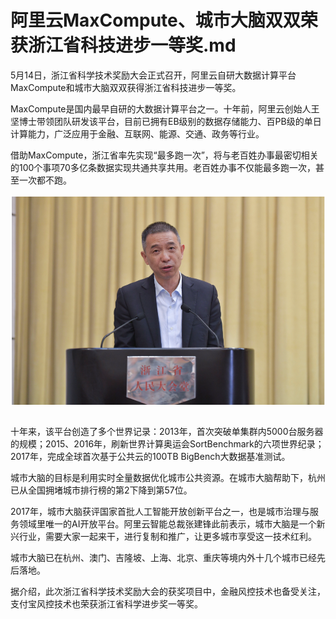# 阿里云MaxCompute、城市大脑双双荣获浙江省科技进步一等奖.md

5月14日，浙江省科学技术奖励大会正式召开，阿里云自研大数据计算平台MaxCompute和城市大脑双双获得浙江省科技进步一等奖。

MaxCompute是国内最早自研的大数据计算平台之一。十年前，阿里云创始人王坚博士带领团队研发该平台，目前已拥有EB级别的数据存储能力、百PB级的单日计算能力，广泛应用于金融、互联网、能源、交通、政务等行业。

借助MaxCompute，浙江省率先实现“最多跑一次”，将与老百姓办事最密切相关的100个事项70多亿条数据实现共通共享共用。老百姓办事不仅能最多跑一次，甚至一次都不跑。

<div style="text-align:center" align="center">
<img src="/images/阿里云MaxCompute、城市大脑双双荣获浙江省科技进步一等奖1.png" align="center" />
</div>
</br>

十年来，该平台创造了多个世界记录：2013年，首次突破单集群内5000台服务器的规模；2015、2016年，刷新世界计算奥运会SortBenchmark的六项世界纪录；2017年，完成全球首次基于公共云的100TB BigBench大数据基准测试。

城市大脑的目标是利用实时全量数据优化城市公共资源。在城市大脑帮助下，杭州已从全国拥堵城市排行榜的第2下降到第57位。

2017年，城市大脑获评国家首批人工智能开放创新平台之一，也是城市治理与服务领域里唯一的AI开放平台。阿里云智能总裁张建锋此前表示，城市大脑是一个新兴行业，需要大家一起来干，进行复制和推广，让更多城市享受这一技术红利。

城市大脑已在杭州、澳门、吉隆坡、上海、北京、重庆等境内外十几个城市已经先后落地。

据介绍，此次浙江省科学技术奖励大会的获奖项目中，金融风控技术也备受关注，支付宝风控技术也荣获浙江省科学进步奖一等奖。
